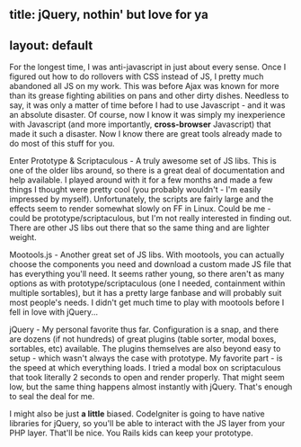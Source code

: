 title: jQuery, nothin' but love for ya
---
layout: default
---

For the longest time, I was anti-javascript in just about every sense. Once I
figured out how to do rollovers with CSS instead of JS, I pretty much
abandoned all JS on my work. This was before Ajax was known for more than its
grease fighting abilities on pans and other dirty dishes. Needless to say, it
was only a matter of time before I had to use Javascript - and it was an
absolute disaster. Of course, now I know it was simply my inexperience with
Javascript (and more importantly, **cross-browser** Javascript)
that made it such a disaster. Now I know there are great tools already made to
do most of this stuff for you.

Enter Prototype &amp; Scriptaculous - A truly awesome set of JS libs. This is
one of the older libs around, so there is a great deal of documentation and
help available. I played around with it for a few months and made a few things
I thought were pretty cool (you probably wouldn't - I'm easily impressed by
myself). Unfortunately, the scripts are fairly large and the effects seem to
render somewhat slowly on FF in Linux. Could be me - could be
prototype/scriptaculous, but I'm not really interested in finding out. There
are other JS libs out there that so the same thing and are lighter weight.

Mootools.js - Another great set of JS libs. With mootools, you can actually
choose the components you need and download a custom made JS file that has
everything you'll need. It seems rather young, so there aren't as many options
as with prototype/scriptaculous (one I needed, containment within multiple
sortables), but it has a pretty large fanbase and will probably suit most
people's needs. I didn't get much time to play with mootools before I fell in
love with jQuery...

jQuery - My personal favorite thus far. Configuration is a snap, and there are
dozens (if not hundreds) of great plugins (table sorter, modal boxes,
sortables, etc) available. The plugins themselves are also beyond easy to
setup - which wasn't always the case with prototype. My favorite part - is the
speed at which everything loads. I tried a modal box on scriptaculous that
took literally 2 seconds to open and render properly. That might seem low, but
the same thing happens almost instantly with jQuery. That's enough to seal the
deal for me.

I might also be just **a little** biased. CodeIgniter is going to have native
libraries for jQuery, so you'll be able to interact with the JS layer from
your PHP layer. That'll be nice. You Rails kids can keep your prototype.
